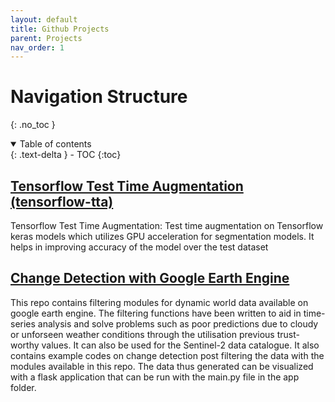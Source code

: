 ```yaml
---
layout: default
title: Github Projects
parent: Projects
nav_order: 1
---
```


# Navigation Structure
{: .no_toc }

<details open markdown="block">
  <summary>
    Table of contents
  </summary>
  {: .text-delta }
- TOC
{:toc}
</details>

## [Tensorflow Test Time Augmentation (tensorflow-tta)](https://github.com/pranavmyname/tensorflow_tta)
Tensorflow Test Time Augmentation: Test time augmentation on Tensorflow keras models which utilizes GPU acceleration for segmentation models. It helps in improving accuracy of the model over the test dataset

## [Change Detection with Google Earth Engine](https://github.com/pranavmyname/dw-analytics)
This repo contains filtering modules for dynamic world data available on google earth engine. The filtering functions have been written to aid in time-series analysis and solve problems such as poor predictions due to cloudy or unforseen weather conditions through the utilisation previous trust-worthy values. It can also be used for the Sentinel-2 data catalogue. It also contains example codes on change detection post filtering the data with the modules available in this repo. The data thus generated can be visualized with a flask application that can be run with the main.py file in the app folder.